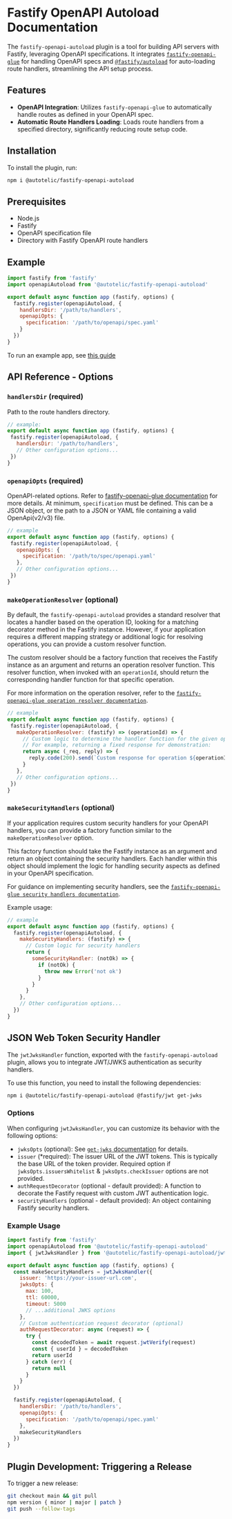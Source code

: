 # Fastify OpenAPI Autoload Documentation

The `fastify-openapi-autoload` plugin is a tool for building API servers with Fastify, leveraging OpenAPI specifications. It integrates [`fastify-openapi-glue`](https://github.com/seriousme/fastify-openapi-glue) for handling OpenAPI specs and [`@fastify/autoload`](https://github.com/fastify/fastify-autoload) for auto-loading route handlers, streamlining the API setup process.

## Features

- **OpenAPI Integration**: Utilizes `fastify-openapi-glue` to automatically handle routes as defined in your OpenAPI spec.
- **Automatic Route Handlers Loading**: Loads route handlers from a specified directory, significantly reducing route setup code.

## Installation

To install the plugin, run:

```sh
npm i @autotelic/fastify-openapi-autoload
```

## Prerequisites

- Node.js
- Fastify
- OpenAPI specification file
- Directory with Fastify OpenAPI route handlers

## Example

```js
import fastify from 'fastify'
import openapiAutoload from '@autotelic/fastify-openapi-autoload'

export default async function app (fastify, options) {
  fastify.register(openapiAutoload, {
    handlersDir: '/path/to/handlers',
    openapiOpts: {
      specification: '/path/to/openapi/spec.yaml'
    }
  })
}
```

To run an example app, see [this guide](./example/README.md)

## API Reference - Options

### `handlersDir` (required)

Path to the route handlers directory.

 ```js
// example:
 export default async function app (fastify, options) {
  fastify.register(openapiAutoload, {
    handlersDir: '/path/to/handlers',
    // Other configuration options...
  })
}
 ```

### `openapiOpts` (required)

OpenAPI-related options. Refer to [fastify-openapi-glue documentation](https://github.com/seriousme/fastify-openapi-glue?tab=readme-ov-file#options) for more details. At minimum, `specification` must be defined. This can be a JSON object, or the path to a JSON or YAML file containing a valid OpenApi(v2/v3) file.

 ```js
// example
 export default async function app (fastify, options) {
  fastify.register(openapiAutoload, {
    openapiOpts: {
      specification: '/path/to/spec/openapi.yaml'
    },
    // Other configuration options...
  })
}
 ```

### `makeOperationResolver` (optional)

By default, the `fastify-openapi-autoload` provides a standard resolver that locates a handler based on the operation ID, looking for a matching decorator method in the Fastify instance. However, if your application requires a different mapping strategy or additional logic for resolving operations, you can provide a custom resolver function.

The custom resolver should be a factory function that receives the Fastify instance as an argument and returns an operation resolver function. This resolver function, when invoked with an `operationId`, should return the corresponding handler function for that specific operation.

For more information on the operation resolver, refer to the [`fastify-openapi-glue operation resolver documentation`](https://github.com/seriousme/fastify-openapi-glue/blob/master/docs/operationResolver.md).

 ```js
// example
export default async function app (fastify, options) {
  fastify.register(openapiAutoload, {
    makeOperationResolver: (fastify) => (operationId) => {
      // Custom logic to determine the handler function for the given operationId
      // For example, returning a fixed response for demonstration:
      return async (_req, reply) => {
        reply.code(200).send(`Custom response for operation ${operationId}`)
      }
    },
    // Other configuration options...
  })
}
 ```

### `makeSecurityHandlers` (optional)

If your application requires custom security handlers for your OpenAPI handlers, you can provide a factory function similar to the `makeOperationResolver` option.

This factory function should take the Fastify instance as an argument and return an object containing the security handlers. Each handler within this object should implement the logic for handling security aspects as defined in your OpenAPI specification.

For guidance on implementing security handlers, see the [`fastify-openapi-glue security handlers documentation`](https://github.com/seriousme/fastify-openapi-glue/blob/master/docs/securityHandlers.md).

Example usage:

```js
// example
export default async function app (fastify, options) {
  fastify.register(openapiAutoload, {
    makeSecurityHandlers: (fastify) => {
      // Custom logic for security handlers
      return {
        someSecurityHandler: (notOk) => {
          if (notOk) {
            throw new Error('not ok')
          }
        }
      }
    },
    // Other configuration options...
  })
}
```

## JSON Web Token Security Handler

The `jwtJwksHandler` function, exported with the `fastify-openapi-autoload` plugin, allows you to integrate JWT/JWKS authentication as security handlers.

To use this function, you need to install the following dependencies:

```sh
npm i @autotelic/fastify-openapi-autoload @fastify/jwt get-jwks
```

### Options

When configuring `jwtJwksHandler`, you can customize its behavior with the following options:

- `jwksOpts` (optional): See [`get-jwks` documentation](https://github.com/nearform/get-jwks) for details.
- `issuer` (*required): The issuer URL of the JWT tokens. This is typically the base URL of the token provider. Required option if `jwksOpts.issuersWhitelist` & `jwksOpts.checkIssuer` options are not provided.
- `authRequestDecorator` (optional - default provided): A function to decorate the Fastify request with custom JWT authentication logic.
- `securityHandlers` (optional - default provided): An object containing Fastify security handlers.

### Example Usage

```js
import fastify from 'fastify'
import openapiAutoload from '@autotelic/fastify-openapi-autoload'
import { jwtJwksHandler } from '@autotelic/fastify-openapi-autoload/jwtJwks'

export default async function app (fastify, options) {
  const makeSecurityHandlers = jwtJwksHandler({
    issuer: 'https://your-issuer-url.com',
    jwksOpts: {
      max: 100,
      ttl: 60000,
      timeout: 5000
      // ...additional JWKS options
    },
    // Custom authentication request decorator (optional)
    authRequestDecorator: async (request) => {
      try {
        const decodedToken = await request.jwtVerify(request)
        const { userId } = decodedToken
        return userId
      } catch (err) {
        return null
      }
    }
  })

  fastify.register(openapiAutoload, {
    handlersDir: '/path/to/handlers',
    openapiOpts: {
      specification: '/path/to/openapi/spec.yaml'
    },
    makeSecurityHandlers
  })
}
```

## Plugin Development: Triggering a Release

To trigger a new release:

  ```sh
  git checkout main && git pull
  npm version { minor | major | patch }
  git push --follow-tags
  ```
